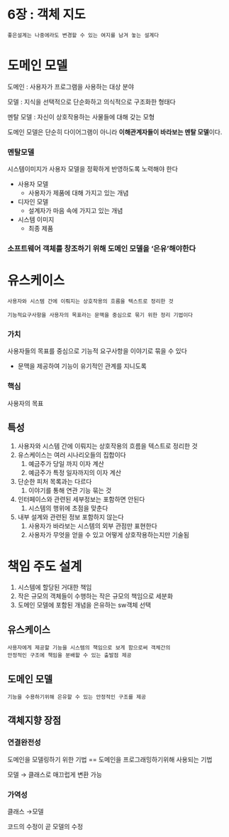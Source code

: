 # 6장 : 객체 지도

```
좋은설계는 나중에라도 변경할 수 있는 여지를 남겨 놓는 설계다
```

# 도메인 모델

도메인 : 사용자가 프로그램을 사용하는 대상 분야

모델 : 지식을 선택적으로 단순화하고 의식적으로 구조화한 형태다

멘탈 모델 : 자신이 상호작용하는 사물들에 대해 갖는 모형

도메인 모델은 단순히 다이어그램이 아니라 **이해관계자들이 바라보는 멘탈 모델**이다.

### 멘탈모델

시스템이미지가 사용자 모델을 정확하게 반영하도록 노력해야 한다

- 사용자 모델
    - 사용자가 제품에 대해 가지고 있는 개념
- 디자인 모델
    - 설계자가 마음 속에 가지고 있는 개념
- 시스템 이미지
    - 최종 제품

### 소프트웨어 객체를 창조하기 위해 도메인 모델을 ‘은유’해야한다

# 유스케이스

```
사용자와 시스템 간에 이뤄지는 상호작용의 흐름을 텍스트로 정리한 것

기능적요구사항을 사용자의 목표라는 문맥을 중심으로 묶기 위한 정리 기법이다
```

### 가치

사용자들의 목표를 중심으로 기능적 요구사항을 이야기로 묶을 수 있다

- 문맥을 제공하여 기능이 유기적인 관계를 지니도록

### 핵심

사용자의 목표

## 특성

1. 사용자와 시스템 간에 이뤄지는 상호작용의 흐름을 텍스트로 정리한 것
2. 유스케이스는 여러 시나리오들의 집합이다
    1. 예금주가 당일 까지 이자 계산
    2. 예금주가 특정 일자까지의 이자 계산
3. 단순한 피처 목록과는 다르다
    1. 이야기를 통해 연관 기능 묶는 것
4. 인터페이스와 관련된 세부정보는 포함하면  안된다
    1. 시스템의 행위에 초점을 맞춘다
5. 내부 설계와 관련된 정보 포함하지 않는다
    1. 사용자가 바라보는 시스템의 외부 관점만 표현한다
    2. 사용자가 무엇을 얻을 수 있고 어떻게 상호작용하는지만 기술됨

# 책임 주도 설계

1. 시스템에 할당된 거대한 책임
2. 작은 규모의 객체들이 수행하는 작은 규모의 책임으로 세분화
3. 도메인 모델에 포함된 개념을 은유하는 sw객체 선택

## 유스케이스

```
사용자에게 제공할 기능을 시스템의 책임으로 보게 함으로써 객체간의
안정적인 구조에 책임을 분배할 수 있는 출발점 제공
```

## 도메인 모델

```
기능을 수용하기위해 은유할 수 있는 안정적인 구조를 제공
```

## 객체지향 장점

### 연결완전성

도메인을 모델링하기 위한 기법 == 도메인을 프로그래밍하기위해 사용되는 기법

모델 → 클래스로 매끄럽게 변환 가능

### 가역성

클래스 →모델

코드의 수정이 곧 모델의 수정